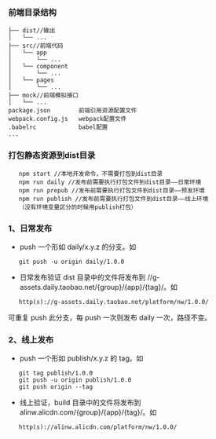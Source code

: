 ### 前端目录结构

    ├── dist//输出
    │   └── ...
    ├── src//前端代码
    │   └── app
    │       └── ...
    │   └── component
    │       └── ...
    │   └── pages
    │       └── ...
    ├── mock//前端模拟接口
    │   └── ...
    package.json        前端引用资源配置文件
    webpack.config.js   webpack配置文件
    .babelrc            babel配置
    ...

### 打包静态资源到dist目录

```
   npm start //本地开发命令，不需要打包到dist目录
   npm run daily //发布前需要执行打包文件到dist目录——日常环境
   npm run prepub //发布前需要执行打包文件到dist目录——预发环境
   npm run publish //发布前需要执行打包文件到dist目录——线上环境
   （没有环境变量区分的时候用publish打包）
```

### 1、日常发布
* push 一个形如 daily/x.y.z 的分支。如

```
   git push -u origin daily/1.0.0
```

* 日常发布验证
  dist 目录中的文件将发布到 //g-assets.daily.taobao.net/{group}/{app}/{tag}/。如

```
   http(s)://g-assets.daily.taobao.net/platform/nw/1.0.0/
```

可重复 push 此分支，每 push 一次则发布 daily 一次，路径不变。

### 2、线上发布
* push 一个形如 publish/x.y.z 的 tag。如

```
   git tag publish/1.0.0
   git push -u origin publish/1.0.0
   git push origin --tag
```

* 线上验证，build 目录中的文件将发布到 alinw.alicdn.com/{group}/{app}/{tag}/。如

```
   http(s)://alinw.alicdn.com/platform/nw/1.0.0/
```